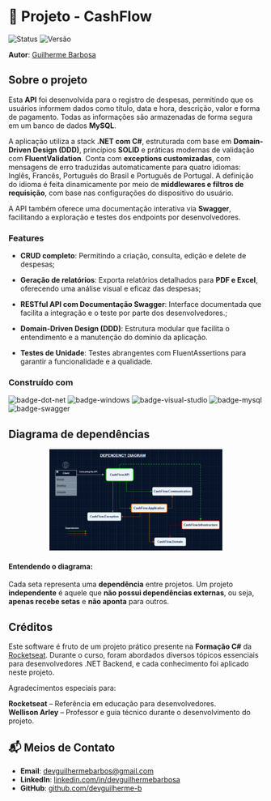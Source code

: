 # 📘 Projeto - CashFlow

![Status](https://img.shields.io/badge/status-em%20desenvolvimento-yellow)
![Versão](https://img.shields.io/badge/vers%C3%A3o-1.0-blue)

**Autor**: [Guilherme Barbosa](https://github.com/devguilherme-b)

## Sobre o projeto

Esta **API** foi desenvolvida para o registro de despesas, permitindo que os usuários informem dados como título, data e hora, descrição, valor e forma de pagamento. Todas as informações são armazenadas de forma segura em um banco de dados **MySQL**.

A aplicação utiliza a stack **.NET com C#**, estruturada com base em **Domain-Driven Design (DDD)**, princípios **SOLID** e práticas modernas de validação com **FluentValidation**. Conta com **exceptions customizadas**, com mensagens de erro traduzidas automaticamente para quatro idiomas: Inglês, Francês, Português do Brasil e Português de Portugal. A definição do idioma é feita dinamicamente por meio de **middlewares e filtros de requisição**, com base nas configurações do dispositivo do usuário.

A API também oferece uma documentação interativa via **Swagger**, facilitando a exploração e testes dos endpoints por desenvolvedores.

### Features

- **CRUD completo**: Permitindo a criação, consulta, edição e delete de despesas;
- **Geração de relatórios**: Exporta relatórios detalhados para **PDF e Excel**, oferecendo uma análise visual e eficaz das despesas;

- **RESTful API com Documentação Swagger**: Interface documentada que facilita a integração e o teste por parte dos desenvolvedores.;
- **Domain-Driven Design (DDD)**: Estrutura modular que facilita o entendimento e a manutenção do domínio da aplicação.
- **Testes de Unidade**: Testes abrangentes com FluentAssertions para garantir a funcionalidade e a qualidade.

### Construído com

![badge-dot-net]
![badge-windows]
![badge-visual-studio]
![badge-mysql]
![badge-swagger]
##  Diagrama de dependências

<div align="center">
   <img src="src/CashFlow.Communication/Assets/imgs/Dependency-diagram.png" alt="Diagrama de dependência do projeto" height="200">
</div>

#### Entendendo o diagrama:

Cada seta representa uma **dependência** entre projetos.
Um projeto **independente** é aquele que **não possui dependências externas**, ou seja, **apenas recebe setas** e **não aponta** para outros.


## Créditos

Este software é fruto de um projeto prático presente na **Formação C#** da [Rocketseat](https://www.rocketseat.com.br/). Durante o curso, foram abordados diversos tópicos essenciais para desenvolvedores .NET Backend, e cada conhecimento foi aplicado neste projeto.

Agradecimentos especiais para:

**Rocketseat** – Referência em educação para desenvolvedores.  
**Wellison Arley** – Professor e guia técnico durante o desenvolvimento do projeto.


## 📬 Meios de Contato

- **Email**: [devguilhermebarbos@gmail.com](mailto:devguilhermebarbos@gmail.com)  
- **LinkedIn**: [linkedin.com/in/devguilhermebarbosa](https://linkedin.com/in/devguilhermebarbosa)  
- **GitHub**: [github.com/devguilherme-b](https://github.com/devguilherme-b)

<!-- Badges -->
[badge-dot-net]: https://img.shields.io/badge/.NET-512BD4?logo=dotnet&logoColor=fff&style=for-the-badge
[badge-windows]: https://img.shields.io/badge/Windows-0078D4?logo=windows&logoColor=fff&style=for-the-badge
[badge-visual-studio]: https://img.shields.io/badge/Visual%20Studio-5C2D91?logo=visualstudio&logoColor=fff&style=for-the-badge
[badge-mysql]: https://img.shields.io/badge/MySQL-4479A1?logo=mysql&logoColor=fff&style=for-the-badge
[badge-swagger]: https://img.shields.io/badge/Swagger-85EA2D?logo=swagger&logoColor=000&style=for-the-badge
